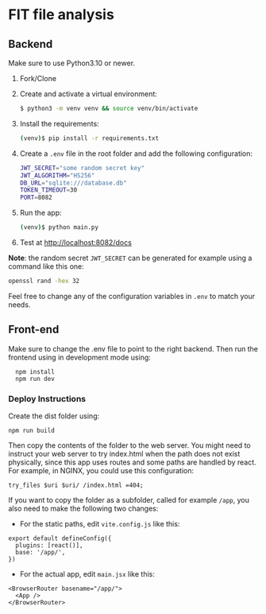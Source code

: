 # FIT file analysis

## Backend

Make sure to use Python3.10 or newer.

1. Fork/Clone

2. Create and activate a virtual environment:

    ```sh
    $ python3 -m venv venv && source venv/bin/activate
    ```

3. Install the requirements:

    ```sh
    (venv)$ pip install -r requirements.txt
    ```

4. Create a `.env` file in the root folder and add the following configuration:

    ```sh
    JWT_SECRET="some random secret key"
    JWT_ALGORITHM="HS256"
    DB_URL="sqlite:///database.db"
    TOKEN_TIMEOUT=30
    PORT=8082
    ```

5. Run the app:

    ```sh
    (venv)$ python main.py
    ```

6. Test at [http://localhost:8082/docs](http://localhost:8082/docs)

**Note**: the random secret `JWT_SECRET` can be generated for example 
using a command like this one:

```sh
openssl rand -hex 32
```

Feel free to change any of the configuration variables in `.env` to
match your needs.

## Front-end

Make sure to change the .env file to point to the right
backend. Then run the frontend using in development mode
using:

```
  npm install
  npm run dev
```

### Deploy Instructions

Create the dist folder using:

```
npm run build
```

Then copy the contents of the folder to the web server.
You might need to instruct your web server to try index.html
when the path does not exist physically, since this app uses
routes and some paths are handled by react. For example, in
NGINX, you could use this configuration:

```
try_files $uri $uri/ /index.html =404;
```

If you want to copy the folder as a subfolder, called for
example `/app`, you also need
to make the following two changes:
* For the static paths, edit `vite.config.js` like this:
```
export default defineConfig({
  plugins: [react()],
  base: '/app/',
})
```
* For the actual app, edit `main.jsx` like this:
```
<BrowserRouter basename="/app/">
  <App />
</BrowserRouter>
```